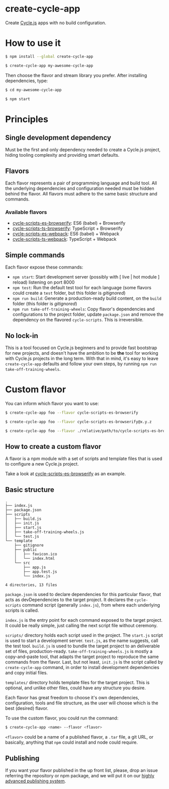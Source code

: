 
# create-cycle-app

Create [Cycle.js](https://cycle.js.org/) apps with no build configuration.

# How to use it

  ```sh
  $ npm install --global create-cycle-app

  $ create-cycle-app my-awesome-cycle-app
  ```

Then choose the flavor and stream library you prefer. After installing dependencies, type:

  ```sh
  $ cd my-awesome-cycle-app

  $ npm start
  ```

# Principles

## Single development dependency

Must be the first and only dependency needed to create a Cycle.js project, hiding tooling complexity and providing smart defaults.

## Flavors

Each flavor represents a pair of programming language and build tool. All the underlying dependencies and configuration needed must be hidden behind the flavor. All flavors must adhere to the same basic structure and commands.

### Available flavors

- [cycle-scripts-es-browserify](./cycle-scripts-es-browserify/): ES6 (babel) + Browserify
- [cycle-scripts-ts-browserify](./cycle-scripts-ts-browserify/): TypeScript + Browserify
- [cycle-scripts-es-webpack](./cycle-scripts-es-webpack/): ES6 (babel) + Webpack
- [cycle-scripts-ts-webpack](./cycle-scripts-ts-webpack/): TypeScript + Webpack

## Simple commands

Each flavor expose these commands:

- `npm start`: Start development server (possibly with [ live | hot module ] reload) listening on port 8000
- `npm test`: Run the default test tool for each language (some flavors could create a `test` folder, but this folder is *gitignored*)
- `npm run build`: Generate a production-ready build content, on the `build` folder (this folder is *gitignored*)
- `npm run take-off-training-wheels`: Copy flavor's dependencies and configurations to the project folder, update `package.json` and remove the dependency on the flavored `cycle-scripts`. This is irreversible.

## No lock-in

This is a tool focused on Cycle.js beginners and to provide fast bootstrap for new projects, and doesn't have the ambition to be **the** tool for working with Cycle.js projects in the long term. With that in mind, it's easy to leave `create-cycle-app` defaults and follow your own steps, by running `npm run take-off-training-wheels`.

# Custom flavor

You can inform which flavor you want to use:

  ```sh
  $ create-cycle-app foo --flavor cycle-scripts-es-browserify

  $ create-cycle-app foo --flavor cycle-scripts-es-browserify@x.y.z

  $ create-cycle-app foo --flavor ./relative/path/to/cycle-scripts-es-browserify
  ```

## How to create a custom flavor

A flavor is a npm module with a set of scripts and template files that is used to configure a new Cycle.js project.

Take a look at [cycle-scripts-es-browserify](./cycle-scripts-es-browserify) as an example.

## Basic structure

```
.
├── index.js
├── package.json
├── scripts
│   ├── build.js
│   ├── init.js
│   ├── start.js
│   ├── take-off-training-wheels.js
│   └── test.js
└── template
    ├── gitignore
    ├── public
    │   ├── favicon.ico
    │   └── index.html
    └── src
        ├── app.js
        ├── app.test.js
        └── index.js

4 directories, 13 files
```

`package.json` is used to declare dependencies for this particular flavor, that acts as devDependencies to the target project. It declares the `cycle-scripts` command script (generally `index.js`), from where each underlying scripts is called.

`index.js` is the entry point for each command exposed to the target project. It could be really simple, just calling the next script file without ceremony.

`scripts/` directory holds each script used in the project. The `start.js` script is used to start a development server. `test.js`, as the name suggests, call the test tool. `build.js` is used to bundle the target project to an deliverable set of files, production-ready. `take-off-training-wheels.js` is mostly a copy-and-paste tool, that adapts the target project to reproduce the same commands from the flavor. Last, but not least, `init.js` is the script called by `create-cycle-app` command, in order to install development dependencies and copy initial files.

`templates/` directory holds template files for the target project. This is optional, and unlike other files, could have any structure you desire.

Each flavor has great freedom to choose it's own dependencies, configuration, tools and file structure, as the user will choose which is the best (desired) flavor.

To use the custom flavor, you could run the command:

```sh
$ create-cycle-app <name> --flavor <flavor>
```

`<flavor>` could be a name of a published flavor, a `.tar` file, a git URL, or basically, anything that `npm` could install and node could require.

## Publishing

If you want your flavor published in the up front list, please, drop an issue referring the repository or npm package, and we will put it on our [highly advanced publishing system](https://gist.github.com/geovanisouza92/0f33b55f62baca22c6bdb73b56333311).
